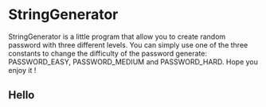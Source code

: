 # StringGenerator

StringGenerator is a little program that allow you to create random password with
three different levels. You can simply use one of the three constants to change the
difficulty of the password generate: PASSWORD_EASY, PASSWORD_MEDIUM and PASSWORD_HARD.
Hope you enjoy it !

## Hello
